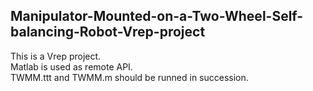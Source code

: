 ## Manipulator-Mounted-on-a-Two-Wheel-Self-balancing-Robot-Vrep-project ##
This is a Vrep project.  
Matlab is used as remote API.  
TWMM.ttt and TWMM.m should be runned in succession.
